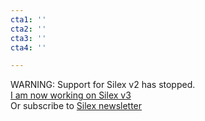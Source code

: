 ```yaml
---
cta1: ''
cta2: ''
cta3: ''
cta4: ''

---
```

WARNING: Support for Silex v2 has stopped.<br>[I am now working on Silex v3](https://www.silexlabs.org/tag/v3/ "Silex v3 articles")
<br>Or subscribe to [Silex newsletter](https://mail-list.silexlabs.org/subscription/cemnfkaVrK?locale=en-US&source=silex.me "Silex v3 newsletter")
